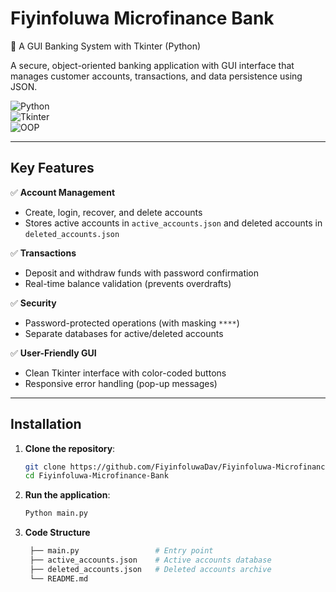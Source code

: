 # Fiyinfoluwa Microfinance Bank  
🏦 A GUI Banking System with Tkinter (Python)  

A secure, object-oriented banking application with GUI interface that manages customer accounts, transactions, and data persistence using JSON.  

![Python](https://img.shields.io/badge/Python-3.8%2B-blue)  
![Tkinter](https://img.shields.io/badge/GUI-Tkinter-green)  
![OOP](https://img.shields.io/badge/Design-Object_Oriented-orange)  

---

## Key Features  
✅ **Account Management**  
- Create, login, recover, and delete accounts  
- Stores active accounts in `active_accounts.json` and deleted accounts in `deleted_accounts.json`  

✅ **Transactions**  
- Deposit and withdraw funds with password confirmation  
- Real-time balance validation (prevents overdrafts)  

✅ **Security**  
- Password-protected operations (with masking `****`)  
- Separate databases for active/deleted accounts  

✅ **User-Friendly GUI**  
- Clean Tkinter interface with color-coded buttons  
- Responsive error handling (pop-up messages)  

---

## Installation  
1. **Clone the repository**:  
   ```bash
   git clone https://github.com/FiyinfoluwaDav/Fiyinfoluwa-Microfinance-Bank.git
   cd Fiyinfoluwa-Microfinance-Bank

2. **Run the application**:
   ```bash
   Python main.py

3. **Code Structure**
   ```bash   
    ├── main.py                 # Entry point
    ├── active_accounts.json    # Active accounts database
    ├── deleted_accounts.json   # Deleted accounts archive
    └── README.md
